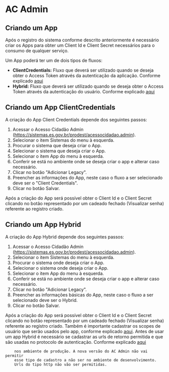 # AC Admin

## Criando um App

Após o registro do sistema conforme descrito anteriormente é necessário criar os Apps para obter um Client Id e Client Secret necessários para o consumo de qualquer serviço.

Um App poderá ter um de dois tipos de fluxos:
  - **ClientCredentials:** Fluxo que deverá ser utilizado quando se deseja obter o Access Token através da autenticação da aplicação. Conforme explicado [aqui](/AutorizacaoSistemas/ComoGerarToken.md) 
  - **Hybrid:** Fluxo que deverá ser utilizado quando se deseja obter o Access Token através da autenticação do usuário. Conforme explicado [aqui](/AutenticacaoUsuarios/ComoGerarToken.md)
  
## Criando um App ClientCredentials

A criação do App Client Credentials depende dos seguintes passos:
   1. Acessar o Acesso Cidadão Admin (https://sistemas.es.gov.br/prodest/acessocidadao.admin).
   2. Selecionar o item Sistemas do menu à esquerda.
   3. Procurar o sistema que deseja criar o App.
   4. Selecionar o sistema que deseja criar o App.
   5. Selecionar o item App do menu à esquerda.
   6. Conferir se está no ambiente onde se deseja criar o app e alterar caso necessário.
   7. Clicar no botão "Adicionar Legacy".
   8. Preencher as informações do App, neste caso o fluxo a ser selecionado deve ser o "Client Credentials".
   9. Clicar no botão Salvar.

Após a criação do App será possível obter o Client Id e o Client Secret clicando no botão representado por um cadeado fechado (Visualizar senha) referente ao registro criado.

## Criando um App Hybrid

A criação do App Hybrid depende dos seguintes passos:
   1. Acessar o Acesso Cidadão Admin (https://sistemas.es.gov.br/prodest/acessocidadao.admin).
   2. Selecionar o item Sistemas do menu à esquerda.
   3. Procurar o sistema onde deseja criar o App.
   4. Selecionar o sistema onde deseja criar o App.
   5. Selecionar o item App do menu à esquerda.
   6. Conferir se está no ambiente onde se deseja criar o app e alterar caso necessário.
   7. Clicar no botão "Adicionar Legacy".
   8. Preencher as informações básicas do App, neste caso o fluxo a ser selecionado deve ser o Hybrid.
   9. Clicar no botão Salvar.

Após a criação do App será possível obter o Client Id e o Client Secret clicando no botão representado por um cadeado fechado (Visualizar senha) referente ao registro criado. Também é importante cadastrar os scopes de usuário que serão usados pelo app, conforme explicado [aqui](/AutenticacaoUsuarios/Scopes.md).
Antes de usar um app Hybrid é necessário se cadastrar as urls de retorno permitida e que são usadas no protocolo de autenticação. Conforme explicado [aqui](/AutenticacaoUsuarios/ComoGerarToken.md)

``` important:: Não é recomendado fazer cadastro de urls do tipo localhost 
    nos ambiente de produção. A nova versão do AC Admin não vai permitir
    esse tipo de cadastro a não ser no ambiente de desenvolvimento.
    Urls do tipo http não vão ser permitidas.
```    
